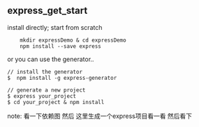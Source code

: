 ##  express_get_start

install directly; start from scratch
```shell
	mkdir expressDemo & cd expressDemo
	npm install --save express
```
or you can use the generator..

```shell
// install the generator
$  npm install -g express-generator

// generate a new project
$ express your_project 
$ cd your_project & npm install

```

note:
看一下依赖图
然后
这里生成一个express项目看一看
然后看下